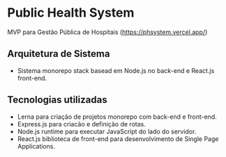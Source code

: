 # Public Health System

MVP para Gestão Pública de Hospitais (https://phsystem.vercel.app/)

## Arquitetura de Sistema

- Sistema monorepo stack basead em Node.js no back-end e React.js front-end.

## Tecnologias utilizadas

- Lerna para criação de projetos monorepo com back-end e front-end.
- Express.js para criacão e definição de rotas.
- Node.js runtime para executar JavaScript do lado do servidor.
- React.js biblioteca de front-end para desenvolvimento de Single Page Applications.
